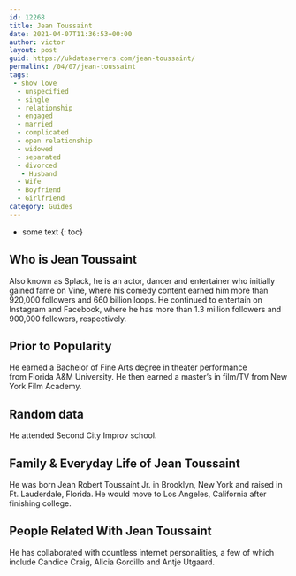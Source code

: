 ```yaml
---
id: 12268
title: Jean Toussaint
date: 2021-04-07T11:36:53+00:00
author: victor
layout: post
guid: https://ukdataservers.com/jean-toussaint/
permalink: /04/07/jean-toussaint
tags:
 - show love
  - unspecified
  - single
  - relationship
  - engaged
  - married
  - complicated
  - open relationship
  - widowed
  - separated
  - divorced
   - Husband
  - Wife
  - Boyfriend
  - Girlfriend
category: Guides
---
```


* some text
{: toc}


## Who is Jean Toussaint



Also known as Splack, he is an actor, dancer and entertainer who initially gained fame on Vine, where his comedy content earned him more than 920,000 followers and 660 billion loops. He continued to entertain on Instagram and Facebook, where he has more than 1.3 million followers and 900,000 followers, respectively. 

                
                
                
## Prior to Popularity



He earned a Bachelor of Fine Arts degree in theater performance from Florida A&M University. He then earned a master&#8217;s in film/TV from New York Film Academy.

                
                
                
## Random data



He attended Second City Improv school.

                
                
                
## Family & Everyday Life of Jean Toussaint



He was born Jean Robert Toussaint Jr. in Brooklyn, New York and raised in Ft. Lauderdale, Florida. He would move to Los Angeles, California after finishing college.

                
                
                
## People Related With Jean Toussaint



He has collaborated with countless internet personalities, a few of which include Candice Craig, Alicia Gordillo and Antje Utgaard.

                
              
            
          
          
          